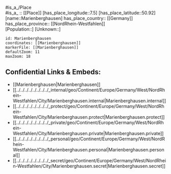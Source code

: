 ﻿---
location: [50.92,7.5] 
mapzoom: [7,12] 
mapmarker: city 
type: City
tags:
- geo/City


SpocWebEntityId: 32290
isDeleted: false
confidential: public

---
#is_a_/Place  
#is_a_ :: [[Place]] 
[has_place_longitude::7.5] 
[has_place_latitude::50.92] 
[name::Marienberghausen] 
has_place_country:: [[Germany]]  
has_place_province:: [[NordRhein-Westfahlen]]  
[Population::] 
[Unknown::] 


```leaflet
id: Marienberghausen
coordinates: [[Marienberghausen]] 
markerFile: [[Marienberghausen]] 
defaultZoom: 11 
maxZoom: 18
```


## Confidential Links & Embeds: 
- [[Marienberghausen|Marienberghausen]]  
- [[../../../../../../../../_internal/geo/Continent/Europe/Germany/West/NordRhein-Westfahlen/City/Marienberghausen.internal|Marienberghausen.internal]] 
- [[../../../../../../../../_protect/geo/Continent/Europe/Germany/West/NordRhein-Westfahlen/City/Marienberghausen.protect|Marienberghausen.protect]] 
- [[../../../../../../../../_private/geo/Continent/Europe/Germany/West/NordRhein-Westfahlen/City/Marienberghausen.private|Marienberghausen.private]] 
- [[../../../../../../../../_personal/geo/Continent/Europe/Germany/West/NordRhein-Westfahlen/City/Marienberghausen.personal|Marienberghausen.personal]] 
- [[../../../../../../../../_secret/geo/Continent/Europe/Germany/West/NordRhein-Westfahlen/City/Marienberghausen.secret|Marienberghausen.secret]] 
